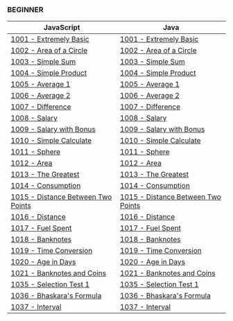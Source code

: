 
### BEGINNER 

| JavaScript | Java |
| - | - |
| [1001 - Extremely Basic](https://github.com/douglasmatosdev/uri-online-judge/blob/master/beginner/java/src/main/URI_1001.java)    | [1001 - Extremely Basic](https://github.com/douglasmatosdev/uri-online-judge/blob/master/beginner/java/src/main/URI_1001.java)    |
| [1002 - Area of a Circle](https://github.com/douglasmatosdev/uri-online-judge/blob/master/beginner/java/src/main/URI_1002.java)   | [1002 - Area of a Circle](https://github.com/douglasmatosdev/uri-online-judge/blob/master/beginner/java/src/main/URI_1002.java)   |
| [1003 - Simple Sum](https://github.com/douglasmatosdev/uri-online-judge/blob/master/beginner/java/src/main/URI_1003.java) | [1003 - Simple Sum](https://github.com/douglasmatosdev/uri-online-judge/blob/master/beginner/java/src/main/URI_1003.java) |
| [1004 - Simple Product](https://github.com/douglasmatosdev/uri-online-judge/blob/master/beginner/java/src/main/URI_1004.java) | [1004 - Simple Product](https://github.com/douglasmatosdev/uri-online-judge/blob/master/beginner/java/src/main/URI_1004.java) |
| [1005 - Average 1](https://github.com/douglasmatosdev/uri-online-judge/blob/master/beginner/java/src/main/URI_1005.java)  | [1005 - Average 1](https://github.com/douglasmatosdev/uri-online-judge/blob/master/beginner/java/src/main/URI_1005.java)  |
| [1006 - Average 2](https://github.com/douglasmatosdev/uri-online-judge/blob/master/beginner/java/src/main/URI_1006.java)  | [1006 - Average 2](https://github.com/douglasmatosdev/uri-online-judge/blob/master/beginner/java/src/main/URI_1006.java)  |
| [1007 - Difference](https://github.com/douglasmatosdev/uri-online-judge/blob/master/beginner/java/src/main/URI_1007.java) | [1007 - Difference](https://github.com/douglasmatosdev/uri-online-judge/blob/master/beginner/java/src/main/URI_1007.java) |
| [1008 - Salary](https://github.com/douglasmatosdev/uri-online-judge/blob/master/beginner/java/src/main/URI_1008.java) | [1008 - Salary](https://github.com/douglasmatosdev/uri-online-judge/blob/master/beginner/java/src/main/URI_1008.java) |
| [1009 - Salary with Bonus](https://github.com/douglasmatosdev/uri-online-judge/blob/master/beginner/java/src/main/URI_1009.java)  | [1009 - Salary with Bonus](https://github.com/douglasmatosdev/uri-online-judge/blob/master/beginner/java/src/main/URI_1009.java)  |
| [1010 - Simple Calculate](https://github.com/douglasmatosdev/uri-online-judge/blob/master/beginner/java/src/main/URI_1010.java)   | [1010 - Simple Calculate](https://github.com/douglasmatosdev/uri-online-judge/blob/master/beginner/java/src/main/URI_1010.java)   |
| [1011 - Sphere](https://github.com/douglasmatosdev/uri-online-judge/blob/master/beginner/java/src/main/URI_1011.java) | [1011 - Sphere](https://github.com/douglasmatosdev/uri-online-judge/blob/master/beginner/java/src/main/URI_1011.java) |
| [1012 - Area](https://github.com/douglasmatosdev/uri-online-judge/blob/master/beginner/java/src/main/URI_1012.java)   | [1012 - Area](https://github.com/douglasmatosdev/uri-online-judge/blob/master/beginner/java/src/main/URI_1012.java)   |
| [1013 - The Greatest](https://github.com/douglasmatosdev/uri-online-judge/blob/master/beginner/java/src/main/URI_1013.java)   | [1013 - The Greatest](https://github.com/douglasmatosdev/uri-online-judge/blob/master/beginner/java/src/main/URI_1013.java)   |
| [1014 - Consumption](https://github.com/douglasmatosdev/uri-online-judge/blob/master/beginner/java/src/main/URI_1014.java)    | [1014 - Consumption](https://github.com/douglasmatosdev/uri-online-judge/blob/master/beginner/java/src/main/URI_1014.java)    |
| [1015 - Distance Between Two Points](https://github.com/douglasmatosdev/uri-online-judge/blob/master/beginner/java/src/main/URI_1015.java)    | [1015 - Distance Between Two Points](https://github.com/douglasmatosdev/uri-online-judge/blob/master/beginner/java/src/main/URI_1015.java)    |
| [1016 - Distance](https://github.com/douglasmatosdev/uri-online-judge/blob/master/beginner/java/src/main/URI_1016.java)   | [1016 - Distance](https://github.com/douglasmatosdev/uri-online-judge/blob/master/beginner/java/src/main/URI_1016.java)   |
| [1017 - Fuel Spent](https://github.com/douglasmatosdev/uri-online-judge/blob/master/beginner/java/src/main/URI_1017.java) | [1017 - Fuel Spent](https://github.com/douglasmatosdev/uri-online-judge/blob/master/beginner/java/src/main/URI_1017.java) |
| [1018 - Banknotes](https://github.com/douglasmatosdev/uri-online-judge/blob/master/beginner/java/src/main/URI_1018.java)  | [1018 - Banknotes](https://github.com/douglasmatosdev/uri-online-judge/blob/master/beginner/java/src/main/URI_1018.java)  |
| [1019 - Time Conversion](https://github.com/douglasmatosdev/uri-online-judge/blob/master/beginner/java/src/main/URI_1019.java)    | [1019 - Time Conversion](https://github.com/douglasmatosdev/uri-online-judge/blob/master/beginner/java/src/main/URI_1019.java)    |
| [1020 - Age in Days](https://github.com/douglasmatosdev/uri-online-judge/blob/master/beginner/java/src/main/URI_1020.java)    | [1020 - Age in Days](https://github.com/douglasmatosdev/uri-online-judge/blob/master/beginner/java/src/main/URI_1020.java)    |
| [1021 - Banknotes and Coins](https://github.com/douglasmatosdev/uri-online-judge/blob/master/beginner/java/src/main/URI_1021.java)    | [1021 - Banknotes and Coins](https://github.com/douglasmatosdev/uri-online-judge/blob/master/beginner/java/src/main/URI_1021.java)    |
| [1035 - Selection Test 1](https://github.com/douglasmatosdev/uri-online-judge/blob/master/beginner/java/src/main/URI_1035.java)   | [1035 - Selection Test 1](https://github.com/douglasmatosdev/uri-online-judge/blob/master/beginner/java/src/main/URI_1035.java)   |
| [1036 - Bhaskara's Formula](https://github.com/douglasmatosdev/uri-online-judge/blob/master/beginner/java/src/main/URI_1036.java) | [1036 - Bhaskara's Formula](https://github.com/douglasmatosdev/uri-online-judge/blob/master/beginner/java/src/main/URI_1036.java) |
| [1037 - Interval](https://github.com/douglasmatosdev/uri-online-judge/blob/master/beginner/java/src/main/URI_1037.java)   | [1037 - Interval](https://github.com/douglasmatosdev/uri-online-judge/blob/master/beginner/java/src/main/URI_1037.java)   |